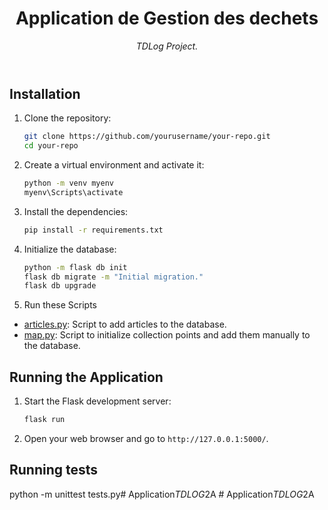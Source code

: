 <header>

<!--
  <<< Author notes: Course header >>>
  Include a 1280×640 image, course title in sentence case, and a concise description in emphasis.
  In your repository settings: enable template repository, add your 1280×640 social image, auto delete head branches.
  Add your open source license, GitHub uses MIT license.
-->

# Application de Gestion des dechets

_TDLog Project._

</header>


## Installation

1. Clone the repository:
    ```sh
    git clone https://github.com/yourusername/your-repo.git
    cd your-repo
    ```

2. Create a virtual environment and activate it:
    ```sh
    python -m venv myenv
    myenv\Scripts\activate 
    ```

3. Install the dependencies:
    ```sh
    pip install -r requirements.txt
    ```


4. Initialize the database:
    ```sh
    python -m flask db init  
    flask db migrate -m "Initial migration."
    flask db upgrade
    ```

5. Run these Scripts

- [articles.py](http://_vscodecontentref_/10): Script to add articles to the database.
- [map.py](http://_vscodecontentref_/11): Script to initialize collection points and add them manually to the database.

## Running the Application

1. Start the Flask development server:
    ```sh
    flask run
    ```

2. Open your web browser and go to `http://127.0.0.1:5000/`.


## Running tests
python -m unittest tests.py#   A p p l i c a t i o n _ T D L O G _ 2 A 
 
 #   A p p l i c a t i o n _ T D L O G _ 2 A 
 
 